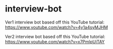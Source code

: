 # interview-bot


Ver1 interview bot based off this YouTube tutorial: https://www.youtube.com/watch?v=4y1a4syMJHM

Ver2 interview bot based off this YouTube tutorial: https://www.youtube.com/watch?v=x7PmlpUiTAY 


